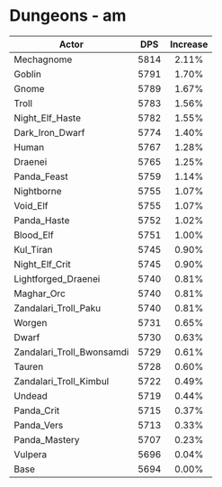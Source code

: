 # Dungeons - am
| Actor | DPS | Increase |
|---|:---:|:---:|
|Mechagnome|5814|2.11%|
|Goblin|5791|1.70%|
|Gnome|5789|1.67%|
|Troll|5783|1.56%|
|Night_Elf_Haste|5782|1.55%|
|Dark_Iron_Dwarf|5774|1.40%|
|Human|5767|1.28%|
|Draenei|5765|1.25%|
|Panda_Feast|5759|1.14%|
|Nightborne|5755|1.07%|
|Void_Elf|5755|1.07%|
|Panda_Haste|5752|1.02%|
|Blood_Elf|5751|1.00%|
|Kul_Tiran|5745|0.90%|
|Night_Elf_Crit|5745|0.90%|
|Lightforged_Draenei|5740|0.81%|
|Maghar_Orc|5740|0.81%|
|Zandalari_Troll_Paku|5740|0.81%|
|Worgen|5731|0.65%|
|Dwarf|5730|0.63%|
|Zandalari_Troll_Bwonsamdi|5729|0.61%|
|Tauren|5728|0.60%|
|Zandalari_Troll_Kimbul|5722|0.49%|
|Undead|5719|0.44%|
|Panda_Crit|5715|0.37%|
|Panda_Vers|5713|0.33%|
|Panda_Mastery|5707|0.23%|
|Vulpera|5696|0.04%|
|Base|5694|0.00%|
